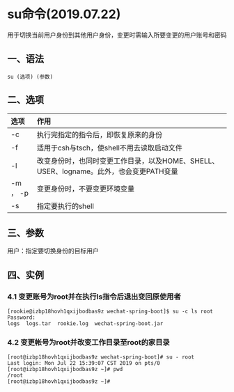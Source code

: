 # su命令(2019.07.22)

用于切换当前用户身份到其他用户身份，变更时需输入所要变更的用户账号和密码

## 一、语法

`su (选项) (参数)`

## 二、选项

| 选项 | 作用 |
| :--- | :--- |
| -c | 执行完指定的指令后，即恢复原来的身份 |
| -f | 适用于csh与tsch，使shell不用去读取启动文件 |
| -l | 改变身份时，也同时变更工作目录，以及HOME、SHELL、USER、logname。此外，也会变更PATH变量 |
| -m ， -p | 变更身份时，不要变更环境变量 |
| -s | 指定要执行的shell |

## 三、参数

用户：指定要切换身份的目标用户 

## 四、实例

### 4.1 变更账号为root并在执行ls指令后退出变回原使用者

```
[rookie@izbp18hovh1qxijbodbas9z wechat-spring-boot]$ su -c ls root
Password: 
logs  logs.tar	rookie.log  wechat-spring-boot.jar
```

### 4.2 变更帐号为root并改变工作目录至root的家目录

```
[root@izbp18hovh1qxijbodbas9z wechat-spring-boot]# su - root
Last login: Mon Jul 22 15:39:07 CST 2019 on pts/0
[root@izbp18hovh1qxijbodbas9z ~]# pwd
/root
[root@izbp18hovh1qxijbodbas9z ~]# 
```


        
        